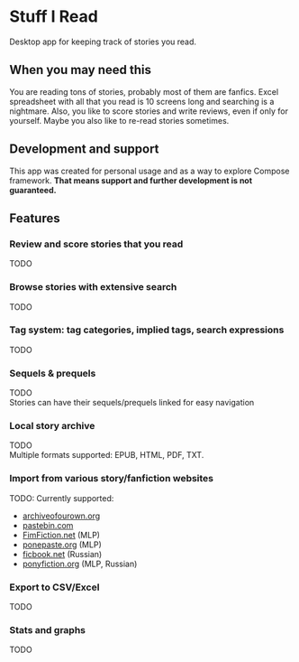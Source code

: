 # Stuff I Read

Desktop app for keeping track of stories you read.

## When you may need this
You are reading tons of stories, probably most of them are fanfics.
Excel spreadsheet with all that you read is 10 screens long and searching is a nightmare.
Also, you like to score stories and write reviews, even if only for yourself.
Maybe you also like to re-read stories sometimes.

## Development and support
This app was created for personal usage and as a way to explore Compose framework.
**That means support and further development is not guaranteed.**

## Features

### Review and score stories that you read

TODO

### Browse stories with extensive search

TODO

### Tag system: tag categories, implied tags, search expressions

TODO

### Sequels & prequels

TODO  
Stories can have their sequels/prequels linked for easy navigation

### Local story archive

TODO  
Multiple formats supported: EPUB, HTML, PDF, TXT.

### Import from various story/fanfiction websites

TODO: Currently supported:

- [archiveofourown.org](https://archiveofourown.org/)
- [pastebin.com](https://pastebin.com/)
- [FimFiction.net](https://fimfiction.net/) (MLP)
- [ponepaste.org](https://ponepaste.org/) (MLP)
- [ficbook.net](https://ficbook.net) (Russian)
- [ponyfiction.org](https://ponyfiction.org) (MLP, Russian)

### Export to CSV/Excel

TODO

### Stats and graphs

TODO